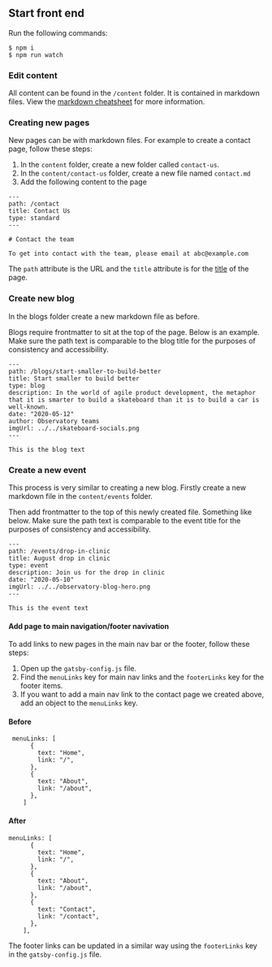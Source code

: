 ## Start front end

Run the following commands:

```
$ npm i
$ npm run watch
```

### Edit content

All content can be found in the `/content` folder. It is contained in markdown files. View the [markdown cheatsheet](https://github.com/adam-p/markdown-here/wiki/Markdown-Cheatsheet) for more information.

### Creating new pages

New pages can be with markdown files. For example to create a contact page, follow these steps:

1. In the `content` folder, create a new folder called `contact-us`.
2. In the `content/contact-us` folder, create a new file named `contact.md`
3. Add the following content to the page

```
---
path: /contact
title: Contact Us
type: standard
---

# Contact the team

To get into contact with the team, please email at abc@example.com
```

The `path` attribute is the URL and the `title` attribute is for the [title](https://www.w3schools.com/tags/tag_title.asp) of the page.

### Create new blog

In the blogs folder create a new markdown file as before.

Blogs require frontmatter to sit at the top of the page. Below is an example.
Make sure the path text is comparable to the blog title for the purposes of
consistency and accessibility.

```
---
path: /blogs/start-smaller-to-build-better
title: Start smaller to build better
type: blog
description: In the world of agile product development, the metaphor that it is smarter to build a skateboard than it is to build a car is well-known.
date: "2020-05-12"
author: Observatory teams
imgUrl: ../../skateboard-socials.png
---

This is the blog text
```

### Create a new event

This process is very similar to creating a new blog.
Firstly create a new markdown file in the `content/events` folder.

Then add frontmatter to the top of this newly created file. Something like
below. Make sure the path text is comparable to the event title for the purposes
of consistency and accessibility.

```
---
path: /events/drop-in-clinic
title: August drop in clinic
type: event
description: Join us for the drop in clinic
date: "2020-05-10"
imgUrl: ../../observatory-blog-hero.png
---

This is the event text

```

#### Add page to main navigation/footer navivation

To add links to new pages in the main nav bar or the footer, follow these steps:

1. Open up the `gatsby-config.js` file.
2. Find the `menuLinks` key for main nav links and the `footerLinks` key for the footer items.
3. If you want to add a main nav link to the contact page we created above, add an object to the `menuLinks` key.

#### Before

```
 menuLinks: [
      {
        text: "Home",
        link: "/",
      },
      {
        text: "About",
        link: "/about",
      },
    ]
```

#### After

```
menuLinks: [
      {
        text: "Home",
        link: "/",
      },
      {
        text: "About",
        link: "/about",
      },
      {
        text: "Contact",
        link: "/contact",
      },
    ],
```

The footer links can be updated in a similar way using the `footerLinks` key in the `gatsby-config.js` file.
